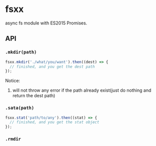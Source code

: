 # fsxx
async fs module with ES2015 Promises.

## API

### `.mkdir(path)`
```javascript
fsxx.mkdir('./what/you/want').then((dest) => {
  // finished, and you get the dest path
});
```
Notice:
1. will not throw any error if the path already exist(just do nothing and return the dest path)

### `.sata(path)`
```javascript
fsxx.stat('path/to/any').then((stat) => {
  // finished, and you get the stat object
});
```

### `.rmdir`
